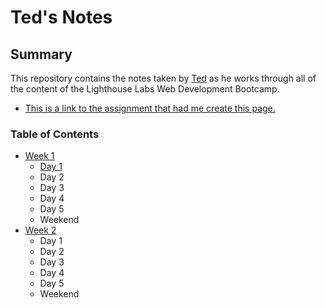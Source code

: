 # Ted's Notes

## Summary

This repository contains the notes taken by [Ted](https://github.com/togmund) as he works through all of the content of the Lighthouse Labs Web Development Bootcamp.

* [This is a link to the assignment that had me create this page.](https://web.compass.lighthouselabs.ca/days/w01d1/activities/757)

### Table of Contents

* [Week 1](/Week_1)
  * [Day 1](/Week_1/Day_1)
  * Day 2
  * Day 3
  * Day 4
  * Day 5
  * Weekend
* [Week 2](/Week_2)
  * Day 1
  * Day 2
  * Day 3
  * Day 4
  * Day 5
  * Weekend